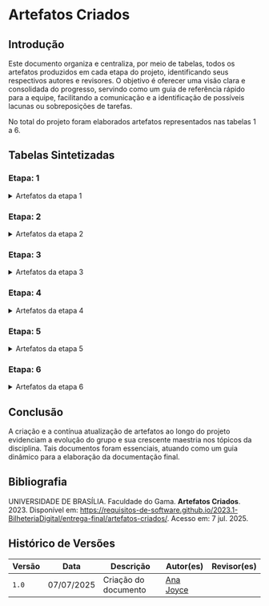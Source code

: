 # Artefatos Criados

## Introdução

Este documento organiza e centraliza, por meio de tabelas, todos os artefatos produzidos em cada etapa do projeto, identificando seus respectivos autores e revisores. O objetivo é oferecer uma visão clara e consolidada do progresso, servindo como um guia de referência rápido para a equipe, facilitando a comunicação e a identificação de possíveis lacunas ou sobreposições de tarefas.

No total do projeto foram elaborados artefatos representados nas tabelas 1 a 6.

## Tabelas Sintetizadas

### Etapa: 1

<details>

<summary> Artefatos da etapa 1 </summary>

<center>

Tabela 1 - Artefatos da etapa 1

<table>
<thead>
<tr>
<th style="text-align:center">Artefato</th>
<th style="text-align:center">Descrição</th>
<th style="text-align:center">Autor(es)</th>
<th style="text-align:center">Revisor(es)</th>
</tr>
</thead>
<tbody>
<tr>
<td style="text-align:center"><a href="https://requisitos-de-software.github.io/2025.1-Deepseek/">Home</a></td>
<td style="text-align:center">Introdução sobre o projeto e membros da equipe.</td>
<td style="text-align:center"><a href="https://github.com/https://github.com/gaubiela">Gabriela</a></td>
<td style="text-align:center"><a href="https://github.com/https://github.com/anajoyceamorim">Ana Joyce</a></td>
</tr>
<tr>
<td style="text-align:center"><strong>Planejamento</strong></td>
</tr>
<tr>
<td style="text-align:center"><a href="https://requisitos-de-software.github.io/2025.1-Deepseek/planejamento/politicas_repositorio/politica_branches/">Política do Repositório</a></td>
<td style="text-align:center">Branches</td>
<td style="text-align:center"><a href="https://github.com/anabborges">Ana Clara Borges</a>
<td style="text-align:center"><a href="https://github.com/gaubiela">Gabriela</a></td>
</tr>
<tr>
<td style="text-align:center"><a href="https://requisitos-de-software.github.io/2025.1-Deepseek/planejamento/politicas_repositorio/politica_commits/">Política do Repositório</a></td>
<td style="text-align:center">Commits</td>
<td style="text-align:center"><a href="https://github.com/anabborges">Ana Clara Borges</a>
<td style="text-align:center"><a href="https://github.com/gaubiela">Gabriela</a></td>
</tr>
<tr>
<td style="text-align:center"><a href="https://requisitos-de-software.github.io/2025.1-Deepseek/planejamento/cronograma/">Cronograma</a></td>
<td style="text-align:center">Cronograma planejado.</td>
<td style="text-align:center"><a href="https://github.com/gaubiela">Gabriela</a>
<td style="text-align:center"><a href="https://github.com/anajoyceamorim">Ana Joyce</a>
</tr>
<tr>
<td style="text-align:center"><a href="https://requisitos-de-software.github.io/2025.1-Deepseek/planejamento/cronograma-executado/">Cronograma Executado</a></td>
<td style="text-align:center">Metodologia escolhida para o projeto.</td>
<td style="text-align:center"><a href="https://github.com/gaubiela">Gabriela</a>
<td style="text-align:center"><a href="https://github.com/anajoyceamorim">Ana Joyce</a>
</tr>
<tr>
<td style="text-align:center"><a href="https://requisitos-de-software.github.io/2025.1-Deepseek/planejamento/ferramentas/">Ferramentas</a></td>
<td style="text-align:center">Ferramentas Utilizadas</td>
<td style="text-align:center"><a href="https://github.com/fabinsz">Fábio Gabriel</a> e <a href="https://github.com/MVConsorte">Mateus</a>
<td style="text-align:center"><a href="https://github.com/anajoyceamorim">Ana Joyce</a>, <a href="https://github.com/MVConsorte">Mateus</a> e <a href="https://github.com/luizfaria1989">Luiz</a>
</tr>
<tr>
<td style="text-align:center"><a href="https://requisitos-de-software.github.io/2025.1-Deepseek/planejamento/heatmap/">Heatmap</a></td>
<td style="text-align:center">Mapeamento dos horários</td>
<td style="text-align:center"><a href="https://github.com/gaubiela">Gabriela</a>
<td style="text-align:center"><a href="https://github.com/anajoyceamorim">Ana Joyce</a> 
</tr>
<td style="text-align:center"><a href="https://requisitos-de-software.github.io/2025.1-Deepseek/planejamento/termo-de-uso/">Termo de Uso</a></td>
<td style="text-align:center">Termos e Condições de Uso do Aplicativo</td>
<td style="text-align:center"><a href="https://github.com/fabinsz">Fábio</a>, <a href="https://github.com/anabborges">Ana Clara Borges</a> e <a href="https://github.com/anajoyceamorim">Ana Joyce</a>
<td style="text-align:center"><a href="https://github.com/anajoyceamorim">Ana Joyce</a>
</tr>
</tbody>
</table>

<font>Fonte: <a href='https://github.com/anajoyceamorim'>Ana Joyce</a></font>

</center>

</details>

### Etapa: 2

<details>

<summary> Artefatos da etapa 2 </summary>

<center>

Tabela 2 - Artefatos da etapa 2

<table>
<thead>
<tr>
<th style="text-align:center">Artefato</th>
<th style="text-align:center">Descrição</th>
<th style="text-align:center">Autor(es)</th>
<th style="text-align:center">Revisor(es)</th>
</tr>
</thead>
<tbody>
<tr>
<td style="text-align:center"><a href="https://requisitos-de-software.github.io/2025.1-Deepseek/elicitacao/perfil-de-usuario/">Perfil de Usuário</a></td>
<td style="text-align:center">Perfil genérico definido aos usuário do aplicativo.</td>
<td style="text-align:center"><a href="https://github.com/fabinsz">Fábio</a>
<td style="text-align:center"><a href="https://github.com/MVConsorte">Mateus</a>
</tr>
<tr>
<tr>
<td style="text-align:center"><strong>Técnicas</strong></td>
</tr>
<tr>
<td style="text-align:center"><a href="https://requisitos-de-software.github.io/2025.1-Deepseek/elicitacao/analise-de-documentos/">Análise de Documentos</a></td>
<td style="text-align:center">A análise de documentos é uma técnica de elicitação de requisitos.</td>
<td style="text-align:center"><a href="https://github.com/luizfaria1989">Luiz</a>
<td style="text-align:center"><a href="https://github.com/anajoyceamorim">Ana Joyce</a>
</tr>
<tr>
<td style="text-align:center"><a href="https://requisitos-de-software.github.io/2025.1-Deepseek/elicitacao/questionario/">Questionário</a></td>
<td style="text-align:center">Técnica de elicitação de requisitos.</td>
<td style="text-align:center"><a href="https://github.com/gaubiela">Gabriela</a>
<td style="text-align:center"><a href="https://github.com/MVConsort">Mateus</a>
</tr>
<tr>
<td style="text-align:center"><a href="https://requisitos-de-software.github.io/2025.1-Deepseek/elicitacao/observacao/">Observação</a></td>
<td style="text-align:center">Técnica de elicitação de requisitos.</td>
<td style="text-align:center"><a href="https://github.com/anabborges">Ana Clara Borges</a>
<td style="text-align:center"><a href="https://github.com/anajoyceamorim">Ana Joyce</a>
</tr>
<tr>
<td style="text-align:center"><a href="https://requisitos-de-software.github.io/2025.1-Deepseek/elicitacao/analise-de-interface/">Análise de Interface</a></td>
<td style="text-align:center">Técnica de elicitação de requisitos.</td>
<td style="text-align:center"><a href="https://github.com/anajoyceamorim">Ana Joyce</a>
<td style="text-align:center"><a href="https://github.com/anabborges">Ana Clara Borges</a>
</tr>
<tr>
<td style="text-align:center"><a href="https://requisitos-de-software.github.io/2025.1-Deepseek/elicitacao/requisitos-gerais/">Requisitos Elicitados</a></td>
<td style="text-align:center">Requisitos elicitados em uma tabela geral.</td>
<td style="text-align:center"><a href="https://github.com/gaubiela">Gabriela</a>
<td style="text-align:center"><a href="https://github.com/anajoyceamorim">Ana Joyce</a>
</tr>
<tr>
<td style="text-align:center"><strong>Priorização</strong></td>
</tr>
<tr>
<td style="text-align:center"><a href="https://requisitos-de-software.github.io/2025.1-Deepseek/priorizacao/MoSCow/">MoScoW</a></td>
<td style="text-align:center">Técnica de priorização de requisitos.</td>
<td style="text-align:center"><a href="https://github.com/daviRolvr">Davi</a>
<td style="text-align:center"><a href="https://github.com/gaubiela">Gabriela</a>
</tr>
<tr>
<td style="text-align:center"><a href="https://requisitos-de-software.github.io/2025.1-Deepseek/priorizacao/three-level-scale/">Three Level Scale</a></td>
<td style="text-align:center">Técnica de priorização de requisitos.</td>
<td style="text-align:center"><a href="https://github.com/luizfaria1989">Luiz</a>
<td style="text-align:center"><a href="https://github.com/anabborges">Ana Borges</a> e <a href="https://github.com/anajoyceamorim">Ana Joyce</a>
</tr>
<tr>
<td style="text-align:center"><a href="https://requisitos-de-software.github.io/2025.1-Deepseek/priorizacao/QFD/">Quality Function Deployment</a></td>
<td style="text-align:center">Técnica de priorização de requisitos.</td>
<td style="text-align:center"><a href="https://github.com/MVConsort">Mateus</a>
<td style="text-align:center"><a href="https://github.com/gaubiela">Gabriela</a>
</tr>
<tr>
<td style="text-align:center"><a href="https://requisitos-de-software.github.io/2025.1-Deepseek/priorizacao/In-or-Out/">In or Out</a></td>
<td style="text-align:center">Técnica de priorização de requisitos.</td>
<td style="text-align:center"><a href="https://github.com/fabinsz">Fábio</a>
<td style="text-align:center"><a href="https://github.com/anajoyceamorim">Ana Joyce</a>
</tr>
</tbody>
</table>

<font>Fonte: <a href='https://github.com/anajoyceamorim'>Ana Joyce</a>.</font>

</center>

</details>

### Etapa: 3

<details>

<summary> Artefatos da etapa 3 </summary>

<center>

Tabela 3 - Artefatos da etapa 3

<table>
<thead>
<tr>
<th style="text-align:center">Artefato</th>
<th style="text-align:center">Descrição</th>
<th style="text-align:center">Autor(es)</th>
<th style="text-align:center">Revisor(es)</th>
</tr>
</thead>
<tbody>
<tr>
<td style="text-align:center"><strong>Modelagem</strong></td>
</tr>
<tr>
<td style="text-align:center"><a href="https://requisitos-de-software.github.io/2025.1-Deepseek/modelagem/casos-de-uso/">Casos de Uso</a></td>
<td style="text-align:center">Um caso de uso se refere a uma descrição detalhada de como o sistema será utilizado em uma determinada situação ou contexto.</td>
<td style="text-align:center"><a href="https://github.com/anabborges">Ana Clara Borges</a>, <a href="https://github.com/anajoyceamorim">Ana Joyce</a>, <a href="https://github.com/fabinsz">Fábio</a>, <a href="https://github.com/MVConsort">Mateus</a>, <a href="https://github.com/gaubiela">Gabriela</a>, <a href="https://github.com/luizfaria1989">Luiz</a> e <a href="https://github.com/daviRolvr">Davi</a>
<td style="text-align:center"><a href="https://github.com/anabborges">Ana Clara Borges</a>, <a href="https://github.com/anajoyceamorim">Ana Joyce</a>, <a href="https://github.com/fabinsz">Fábio</a>, <a href="https://github.com/MVConsort">Mateus</a>, <a href="https://github.com/gaubiela">Gabriela</a>, <a href="https://github.com/luizfaria1989">Luiz</a> e <a href="https://github.com/daviRolvr">Davi</a>
</tr>
<tr>
<td style="text-align:center"><a href="https://requisitos-de-software.github.io/2025.1-Deepseek/modelagem/especificacao-suplementar/">Especificação Suplementar</a></td>
<td style="text-align:center">Especificação Suplementar pode ser definida como um documento em linguagem natural no qual são descritos os requisitos num sistema.</td>
<td style="text-align:center"><a href="https://github.com/anabborges">Ana Clara Borges</a>, <a href="https://github.com/anajoyceamorim">Ana Joyce</a>, <a href="https://github.com/fabinsz">Fábio</a>, <a href="https://github.com/MVConsort">Mateus</a>, <a href="https://github.com/gaubiela">Gabriela</a>, <a href="https://github.com/luizfaria1989">Luiz</a> e <a href="https://github.com/daviRolvr">Davi</a>
<td style="text-align:center"><a href="https://github.com/anabborges">Ana Clara Borges</a>, <a href="https://github.com/anajoyceamorim">Ana Joyce</a>, <a href="https://github.com/fabinsz">Fábio</a>, <a href="https://github.com/MVConsort">Mateus</a>, <a href="https://github.com/gaubiela">Gabriela</a>, <a href="https://github.com/luizfaria1989">Luiz</a> e <a href="https://github.com/daviRolvr">Davi</a>
</tr>
<tr>
<td style="text-align:center"><a href="https://requisitos-de-software.github.io/2025.1-Deepseek/modelagem/cenarios/">Cenários</a></td>
<td style="text-align:center">Os cenários se apresentam como descrições detalhadas, geralmente em linguagem natural, de situações ou eventos que envolvem determinados atores.</td>
<td style="text-align:center"><a href="https://github.com/anabborges">Ana Clara Borges</a>, <a href="https://github.com/anajoyceamorim">Ana Joyce</a>, <a href="https://github.com/fabinsz">Fábio</a>, <a href="https://github.com/MVConsort">Mateus</a>, <a href="https://github.com/gaubiela">Gabriela</a>, <a href="https://github.com/luizfaria1989">Luiz</a> e <a href="https://github.com/daviRolvr">Davi</a>
<td style="text-align:center"><a href="https://github.com/anabborges">Ana Clara Borges</a>, <a href="https://github.com/anajoyceamorim">Ana Joyce</a>, <a href="https://github.com/fabinsz">Fábio</a>, <a href="https://github.com/MVConsort">Mateus</a>, <a href="https://github.com/gaubiela">Gabriela</a>, <a href="https://github.com/luizfaria1989">Luiz</a> e <a href="https://github.com/daviRolvr">Davi</a>
</tr>
<tr>
</td>
</tr>
<tr>
<td style="text-align:center"><a href="https://requisitos-de-software.github.io/2025.1-Deepseek/modelagem/lexicos/">Léxicos</a></td>
<td style="text-align:center">O Léxico é uma notação que, por meio da descrição de termos, tem como objetivo descrever os símbolos de uma linguagem.</td>
<td style="text-align:center"><a href="https://github.com/anabborges">Ana Clara Borges</a>, <a href="https://github.com/anajoyceamorim">Ana Joyce</a>, <a href="https://github.com/fabinsz">Fábio</a>, <a href="https://github.com/MVConsort">Mateus</a>, <a href="https://github.com/gaubiela">Gabriela</a>, <a href="https://github.com/luizfaria1989">Luiz</a> e <a href="https://github.com/daviRolvr">Davi</a>
<td style="text-align:center"><a href="https://github.com/anabborges">Ana Clara Borges</a>, <a href="https://github.com/anajoyceamorim">Ana Joyce</a>, <a href="https://github.com/fabinsz">Fábio</a>, <a href="https://github.com/MVConsort">Mateus</a>, <a href="https://github.com/gaubiela">Gabriela</a>, <a href="https://github.com/luizfaria1989">Luiz</a> e <a href="https://github.com/daviRolvr">Davi</a>
</tr>
<tr>
</tr>
</tbody>
</table>

<font>Fonte: <a href='https://github.com/anajoyceamorim'>Ana Joyce</a>.</font>

</center>

</details>

### Etapa: 4

<details>

<summary> Artefatos da etapa 4 </summary>

<center>

Tabela 4 - Artefatos da etapa 4

<table>
<thead>
<tr>
<th style="text-align:center">Artefato</th>
<th style="text-align:center">Descrição</th>
<th style="text-align:center">Autor(es)</th>
<th style="text-align:center">Revisor(es)</th>
</tr>
</thead>
<tbody>
<tr>
<td style="text-align:center"><a href="https://requisitos-de-software.github.io/2025.1-Deepseek/modelagem/nfr-framework/">NFR Framework</a></td>
<td style="text-align:center">Uma forma de representação e análise dos Requisitos Não-Funcionais é o NFR Framework, o qual visa à implementação de resoluções particulares.</td>
<td style="text-align:center"><a href="https://github.com/anabborges">Ana Clara Borges</a>, <a href="https://github.com/anajoyceamorim">Ana Joyce</a>, <a href="https://github.com/fabinsz">Fábio</a>, <a href="https://github.com/MVConsort">Mateus</a>, <a href="https://github.com/gaubiela">Gabriela</a>, <a href="https://github.com/luizfaria1989">Luiz</a> e <a href="https://github.com/daviRolvr">Davi</a>
<td style="text-align:center"><a href="https://github.com/anabborges">Ana Clara Borges</a>, <a href="https://github.com/anajoyceamorim">Ana Joyce</a>, <a href="https://github.com/fabinsz">Fábio</a>, <a href="https://github.com/MVConsort">Mateus</a>, <a href="https://github.com/gaubiela">Gabriela</a>, <a href="https://github.com/luizfaria1989">Luiz</a> e <a href="https://github.com/daviRolvr">Davi</a>
</tr>
</tr>
<tr>
<td style="text-align:center"><a href="https://requisitos-de-software.github.io/2025.1-Deepseek/modelagem/backlog/">Backlog</a></td>
<td style="text-align:center">O Backlog do Produto é um artefato da metodologia ágil que toma a forma de uma lista de todas as tarefas pendentes a serem feitas em um projeto.</td>
<td style="text-align:center"><a href="https://github.com/anabborges">Ana Clara Borges</a>, <a href="https://github.com/anajoyceamorim">Ana Joyce</a>, <a href="https://github.com/fabinsz">Fábio</a>, <a href="https://github.com/MVConsort">Mateus</a>, <a href="https://github.com/gaubiela">Gabriela</a>, <a href="https://github.com/luizfaria1989">Luiz</a> e <a href="https://github.com/daviRolvr">Davi</a>
<td style="text-align:center"><a href="https://github.com/anabborges">Ana Clara Borges</a>, <a href="https://github.com/anajoyceamorim">Ana Joyce</a>, <a href="https://github.com/fabinsz">Fábio</a>, <a href="https://github.com/MVConsort">Mateus</a>, <a href="https://github.com/gaubiela">Gabriela</a>, <a href="https://github.com/luizfaria1989">Luiz</a> e <a href="https://github.com/daviRolvr">Davi</a>
</tr>
</tr>
<tr>
<td style="text-align:center"><a href="https://requisitos-de-software.github.io/2025.1-Deepseek/modelagem/historias-de-usuario/">Histórias de Usuário</a></td>
<td style="text-align:center">A história de usuário é uma técnica de elicitação de requisitos amplamente utilizada nas metodologias de desenvolvimento ágil e se refere a descrições concisas e de alto nível de uma funcionalidade desejada em termos do cliente.</td>
<td style="text-align:center"><a href="https://github.com/anabborges">Ana Clara Borges</a>, <a href="https://github.com/anajoyceamorim">Ana Joyce</a>, <a href="https://github.com/fabinsz">Fábio</a>, <a href="https://github.com/MVConsort">Mateus</a>, <a href="https://github.com/gaubiela">Gabriela</a>, <a href="https://github.com/luizfaria1989">Luiz</a> e <a href="https://github.com/daviRolvr">Davi</a>
<td style="text-align:center"><a href="https://github.com/anabborges">Ana Clara Borges</a>, <a href="https://github.com/anajoyceamorim">Ana Joyce</a>, <a href="https://github.com/fabinsz">Fábio</a>, <a href="https://github.com/MVConsort">Mateus</a>, <a href="https://github.com/gaubiela">Gabriela</a>, <a href="https://github.com/luizfaria1989">Luiz</a> e <a href="https://github.com/daviRolvr">Davi</a>
</tr>
</tr>
</tbody>
</table>

<font>Fonte: <a href='https://github.com/anajoyceamorim'>Ana Joyce</a></font>

</center>

</details>

### Etapa: 5

<details>

<summary> Artefatos da etapa 5 </summary>

<center>

Tabela 5 - Artefatos da etapa 5

<table>
<thead>
<tr>
<th style="text-align:center">Artefato</th>
<th style="text-align:center">Descrição</th>
<th style="text-align:center">Autor(es)</th>
<th style="text-align:center">Revisor(es)</th>
</tr>
</thead>
<tbody>
<tr>
<td style="text-align:center"><strong>Rastreabilidade</strong></td>
</tr>
<tr>
<td style="text-align:center"><a href="">Matriz Geral</a></td>
<td style="text-align:center">A matriz geral é um documento que permite a apresentação dos requisitos elicitados no projeto juntamente com sua pré e pós rastreabilidade.</td>
<td style="text-align:center"><a href="https://github.com/"></a></td>
<td style="text-align:center"><a href="https://github.com/"></a></td>
</tr>
<td style="text-align:center"><a href="">Pós Rastreabilidade</a></td>
<td style="text-align:center">Uma das técnicas mais comuns para manter a rastreabilidade dos requisitos e dos artefatos que estão sendo desenvolvidos em um projeto</td>
<td style="text-align:center"><a href="https://github.com/"></a></td>
<td style="text-align:center"><a href="https://github.com/"></a></td>
</tr>
<tr>
<td style="text-align:center"><a href="">Forward-from</a></td>
<td style="text-align:center">evidenciando os artefatos que foram criados a partir de cada um dos requisitos elicitados</td>
<td style="text-align:center"><a href="https://github.com/"></a></td>
<td style="text-align:center"><a href="https://github.com/"></a></td>
</tr>
<tr>
<td style="text-align:center"><a href="">Backward-from</a></td>
<td style="text-align:center">videnciando qual foi a fonte de cada um dos requisitos</td>
<td style="text-align:center"><a href="https://github.com/"></a></td>
<td style="text-align:center"><a href="https://github.com/"></a></td>
</tr>
</table>

<font>Fonte: <a href='https://github.com/anajoyceamorim'>Ana Joyce</a></font>

</center>

</details>

### Etapa: 6

<details>

<summary> Artefatos da etapa 6  </summary>

<center>

Tabela 6 - Artefatos da etapa 6

<table>
<thead>
<tr>
<th style="text-align:center">Artefato</th>
<th style="text-align:center">Descrição</th>
<th style="text-align:center">Autor(es)</th>
<th style="text-align:center">Revisor(es)</th>
</tr>
</thead>
<tbody>
<tr>
<td style="text-align:center"><strong>Validação</strong></td>
</tr>
<tr>
<td style="text-align:center"><a href="">Prototipação</a></td>
<td style="text-align:center"> fase crucial no desenvolvimento de sistemas, produtos ou aplicações, pois permite a construção de modelos iniciais que antecipam como a solução final deve se comportar</td>
<td style="text-align:center"><a href="https://github.com/"></a></td>
<td style="text-align:center"><a href="https://github.com/"></a></td>
</tr>
<tr>
<td style="text-align:center"><a href="">Validação Informal</a></td>
<td style="text-align:center">faz-se necessário o envio do trabalho desenvolvido para uma equipe técnica</td>
<td style="text-align:center"><a href="https://github.com/"></a></td>
<td style="text-align:center"><a href="https://github.com/"></a></td>
</tr>
</tbody>
</table>

<font>Fonte: <a href='https://github.com/'>Ana Joyce</a></font>

</center>

</details>

## Conclusão

A criação e a contínua atualização de artefatos ao longo do projeto evidenciam a evolução do grupo e sua crescente maestria nos tópicos da disciplina. Tais documentos foram essenciais, atuando como um guia dinâmico para a elaboração da documentação final.

## Bibliografia

UNIVERSIDADE DE BRASÍLIA. Faculdade do Gama. **Artefatos Criados**. 2023. Disponível em: https://requisitos-de-software.github.io/2023.1-BilheteriaDigital/entrega-final/artefatos-criados/. Acesso em: 7 jul. 2025.

## Histórico de Versões

| Versão | Data       | Descrição            | Autor(es)                                                                                           | Revisor(es)                                    |
| ------ | ---------- | -------------------- | --------------------------------------------------------------------------------------------------- | ---------------------------------------------- |
| `1.0`  | 07/07/2025 | Criação do documento | [Ana Joyce](https://github.com/anajoyceamorim) | [](https://github.com/) |